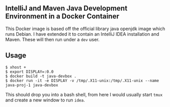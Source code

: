 IntelliJ and Maven Java Development Environment in a Docker Container
---------------------------------------------------------------------

This Docker image is based off the official library java openjdk image which runs Debian.  I have extended it to contain an IntelliJ IDEA installation and Maven.  These will then run under a `dev` user.

Usage
-----
	$ xhost +
	$ export DISPLAY=:0.0
	$ docker build -t java-devbox .
	$ docker run -it -e DISPLAY -v /tmp/.X11-unix:/tmp/.X11-unix --name java-proj-1 java-devbox

This should drop you into a bash shell, from here I would usually start `tmux` and create a new window to run `idea`.
